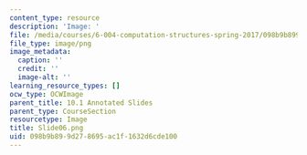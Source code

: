 ```yaml
---
content_type: resource
description: 'Image: '
file: /media/courses/6-004-computation-structures-spring-2017/098b9b899d278695ac1f1632d6cde100_Slide06.png
file_type: image/png
image_metadata:
  caption: ''
  credit: ''
  image-alt: ''
learning_resource_types: []
ocw_type: OCWImage
parent_title: 10.1 Annotated Slides
parent_type: CourseSection
resourcetype: Image
title: Slide06.png
uid: 098b9b89-9d27-8695-ac1f-1632d6cde100
---
```

